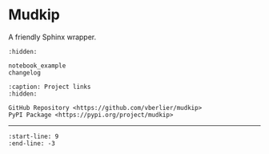 # Mudkip

A friendly Sphinx wrapper.

```{toctree}
:hidden:

notebook_example
changelog
```

```{toctree}
:caption: Project links
:hidden:

GitHub Repository <https://github.com/vberlier/mudkip>
PyPI Package <https://pypi.org/project/mudkip>
```

---

```{include} ../README.md
:start-line: 9
:end-line: -3
```
